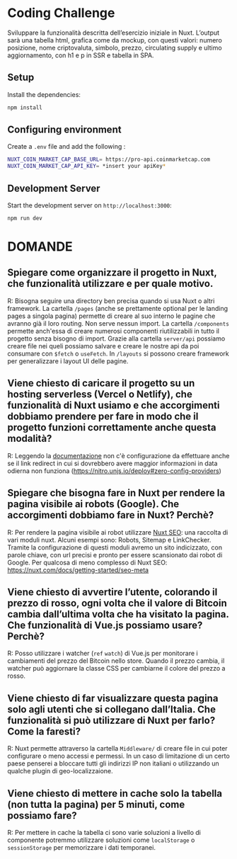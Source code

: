 # Coding Challenge
Sviluppare la funzionalità descritta dell’esercizio iniziale in Nuxt. 
L’output sarà una tabella html, grafica come da mockup, con questi valori: numero posizione, nome criptovaluta, simbolo, prezzo, circulating supply e ultimo aggiornamento, con h1 e p in SSR e tabella in SPA.

## Setup
Install the dependencies:
```bash
npm install
```

## Configuring environment
Create a `.env` file and add the following :
```bash
NUXT_COIN_MARKET_CAP_BASE_URL= https://pro-api.coinmarketcap.com
NUXT_COIN_MARKET_CAP_API_KEY= *insert your apiKey*
```

## Development Server
Start the development server on `http://localhost:3000`:
```bash
npm run dev
```

# DOMANDE 
## Spiegare come organizzare il progetto in Nuxt, che funzionalità utilizzare e per quale motivo.
R: Bisogna seguire una directory ben precisa quando si usa Nuxt o altri framework.
La cartella `/pages` (anche se prettamente optional per le landing pages a singola pagina) permette di creare al suo interno le pagine che avranno già il loro routing. Non serve nessun import. La cartella `/components` permette anch'essa di creare numerosi componenti riutilizzabili in tutto il progetto senza bisogno di import. Grazie alla cartella `server/api` possiamo creare file nei queli possiamo salvare e creare le nostre api da poi consumare con `$fetch` o `useFetch`. In `/layouts` si possono creare framework per generalizzare i layout UI delle pagine. 


## Viene chiesto di caricare il progetto su un hosting serverless (Vercel o Netlify), che funzionalità di Nuxt usiamo e che accorgimenti dobbiamo prendere per fare in modo che il progetto funzioni correttamente anche questa modalità?
R: Leggendo la [documentazione](https://nuxt.com/deploy/netlify) non c'è configurazione da effettuare anche se il link redirect in cui si dovrebbero avere maggior informazioni in data odierna non funziona (https://nitro.unjs.io/deploy#zero-config-providers)


## Spiegare che bisogna fare in Nuxt per rendere la pagina visibile ai robots (Google). Che accorgimenti dobbiamo fare in Nuxt? Perchè?
R: Per rendere la pagina visibile ai robot utilizzare [Nuxt SEO](https://nuxtseo.com/): una raccolta di vari moduli nuxt. Alcuni esempi sono: Robots, Sitemap e LinkChecker. Tramite la configurazione di questi moduli avremo un sito indicizzato, con parole chiave, con url precisi e pronto per essere scansionato dai robot di Google. Per qualcosa di meno complesso di Nuxt SEO: https://nuxt.com/docs/getting-started/seo-meta

## Viene chiesto di avvertire l’utente, colorando il prezzo di rosso, ogni volta che il valore di Bitcoin cambia dall’ultima volta che ha visitato la pagina. Che funzionalità di Vue.js possiamo usare? Perchè?
R: Posso utilizzare i watcher (`ref`  `watch`) di Vue.js per monitorare i cambiamenti del prezzo del Bitcoin nello store. Quando il prezzo cambia, il watcher può aggiornare la classe CSS per cambiarne il colore del prezzo a rosso.

## Viene chiesto di far visualizzare questa pagina solo agli utenti che si collegano dall’Italia. Che funzionalità si può utilizzare di Nuxt per farlo? Come la faresti?
R: Nuxt permette attraverso la cartella `Middleware/` di creare file in cui poter configurare o meno accessi e permessi. In un caso di limitazione di un certo paese penserei a bloccare tutti gli indirizzi IP non italiani o utilizzando un qualche plugin di geo-localizzaione.

## Viene chiesto di mettere in cache solo la tabella (non tutta la pagina) per 5 minuti, come possiamo fare?
R: Per mettere in cache la tabella ci sono varie soluzioni a livello di componente potremmo utilizzare soluzioni come `localStorage` o `sessionStorage` per memorizzare i dati temporanei.